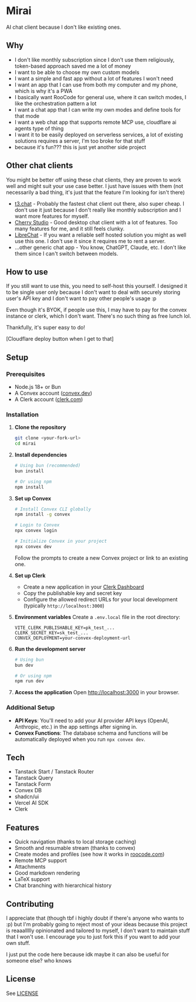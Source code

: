# Mirai

AI chat client because I don't like existing ones.

## Why

- I don't like monthly subscription since I don't use them religiously, token-based approach saved me a lot of money
- I want to be able to choose my own custom models
- I want a simple and fast app without a lot of features I won't need
- I want an app that I can use from both my computer and my phone, which is why it's a PWA
- I basically want RooCode for general use, where it can switch modes, I like the orchestration pattern a lot
- I want a chat app that I can write my own modes and define tools for that mode
- I want a web chat app that supports remote MCP use, cloudflare ai agents type of thing
- I want it to be easily deployed on serverless services, a lot of existing solutions requires a server, I'm too broke for that stuff
- because it's fun??? this is just yet another side project

## Other chat clients

You might be better off using these chat clients, they are proven to work well and might suit your use case better. I just have issues with them (not necessarily a bad thing, it's just that the feature I'm looking for isn't there)

- [t3.chat](https://t3.chat) - Probably the fastest chat client out there, also super cheap. I don't use it just because I don't really like monthly subscription and I want more features for myself.
- [Cherry Studio](https://github.com/CherryHQ/cherry-studio) - Good desktop chat client with a lot of features. Too many features for me, and it still feels clunky.
- [LibreChat](https://www.librechat.ai/) - If you want a reliable self hosted solution you might as well use this one. I don't use it since it requires me to rent a server.
- ...other generic chat app - You know, ChatGPT, Claude, etc. I don't like them since I can't switch between models.

## How to use

If you still want to use this, you need to self-host this yourself. I designed it to be single user only because I don't want to deal with securely storing user's API key and I don't want to pay other people's usage :p

Even though it's BYOK, if people use this, I may have to pay for the convex instance or clerk, which I don't want. There's no such thing as free lunch lol.

Thankfully, it's super easy to do!

[Cloudflare deploy button when I get to that]

## Setup

### Prerequisites

- Node.js 18+ or Bun
- A Convex account ([convex.dev](https://convex.dev))
- A Clerk account ([clerk.com](https://clerk.com))

### Installation

1. **Clone the repository**
   ```bash
   git clone <your-fork-url>
   cd mirai
   ```

2. **Install dependencies**
   ```bash
   # Using bun (recommended)
   bun install
   
   # Or using npm
   npm install
   ```

3. **Set up Convex**
   ```bash
   # Install Convex CLI globally
   npm install -g convex
   
   # Login to Convex
   npx convex login
   
   # Initialize Convex in your project
   npx convex dev
   ```
   Follow the prompts to create a new Convex project or link to an existing one.

4. **Set up Clerk**
   - Create a new application in your [Clerk Dashboard](https://dashboard.clerk.com)
   - Copy the publishable key and secret key
   - Configure the allowed redirect URLs for your local development (typically `http://localhost:3000`)

5. **Environment variables**
   Create a `.env.local` file in the root directory:
   ```env
   VITE_CLERK_PUBLISHABLE_KEY=pk_test_...
   CLERK_SECRET_KEY=sk_test_...
   CONVEX_DEPLOYMENT=your-convex-deployment-url
   ```

6. **Run the development server**
   ```bash
   # Using bun
   bun dev
   
   # Or using npm
   npm run dev
   ```

7. **Access the application**
   Open [http://localhost:3000](http://localhost:3000) in your browser.

### Additional Setup

- **API Keys**: You'll need to add your AI provider API keys (OpenAI, Anthropic, etc.) in the app settings after signing in.
- **Convex Functions**: The database schema and functions will be automatically deployed when you run `npx convex dev`.

## Tech

- Tanstack Start / Tanstack Router
- Tanstack Query
- Tanstack Form
- Convex DB
- shadcn/ui
- Vercel AI SDK
- Clerk

## Features

- Quick navigation (thanks to local storage caching)
- Smooth and resumable stream (thanks to convex)
- Create modes and profiles (see how it works in [roocode.com](https://roocode.com))
- Remote MCP support
- Attachments
- Good markdown rendering
- LaTeX support
- Chat branching with hierarchical history

## Contributing

I appreciate that (though tbf i highly doubt if there's anyone who wants to :p) but I'm probably going to reject most of your ideas because this project is reaaallllly opinionated and tailored to myself, I don't want to maintain stuff that I won't use.
I encourage you to just fork this if you want to add your own stuff.

I just put the code here because idk maybe it can also be useful for someone else? who knows

## License

See [LICENSE](./LICENSE)
